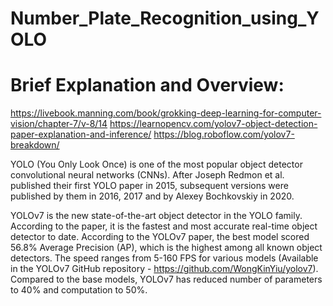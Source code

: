 # Number_Plate_Recognition_using_YOLO

# Brief Explanation and Overview:
https://livebook.manning.com/book/grokking-deep-learning-for-computer-vision/chapter-7/v-8/14
https://learnopencv.com/yolov7-object-detection-paper-explanation-and-inference/
https://blog.roboflow.com/yolov7-breakdown/

YOLO (You Only Look Once) is one of the most popular object detector convolutional neural networks (CNNs). After Joseph Redmon et al. published their first YOLO paper in 2015, subsequent versions were published by them in 2016, 2017 and by Alexey Bochkovskiy in 2020. 

YOLOv7 is the new state-of-the-art object detector in the YOLO family. According to the paper, it is the fastest and most accurate real-time object detector to date. According to the YOLOv7 paper, the best model scored 56.8% Average Precision (AP), which is the highest among all known object detectors. The speed ranges from 5-160 FPS for various models (Available in the YOLOv7 GitHub repository - https://github.com/WongKinYiu/yolov7). Compared to the base models, YOLOv7 has reduced number of parameters to 40% and computation to 50%.
